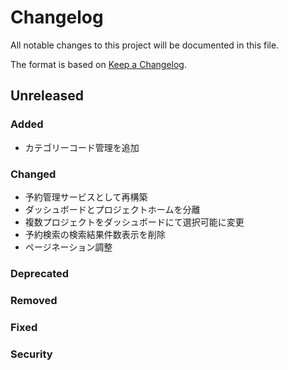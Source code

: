 # Changelog

All notable changes to this project will be documented in this file.

The format is based on [Keep a Changelog](http://keepachangelog.com/).

## Unreleased

### Added

- カテゴリーコード管理を追加

### Changed

- 予約管理サービスとして再構築
- ダッシュボードとプロジェクトホームを分離
- 複数プロジェクトをダッシュボードにて選択可能に変更
- 予約検索の検索結果件数表示を削除
- ページネーション調整

### Deprecated

### Removed

### Fixed

### Security
